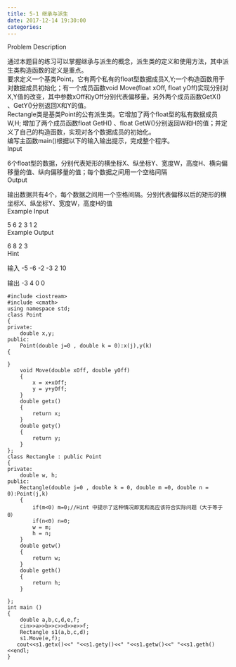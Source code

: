 ```yaml
---
title: 5-1 继承与派生
date: 2017-12-14 19:30:00
categories: 
---
```

Problem Description  
  
通过本题目的练习可以掌握继承与派生的概念，派生类的定义和使用方法，其中派生类构造函数的定义是重点。  
要求定义一个基类Point，它有两个私有的float型数据成员X,Y;一个构造函数用于对数据成员初始化；有一个成员函数void Move(float
xOff, float yOff)实现分别对X,Y值的改变，其中参数xOff和yOff分别代表偏<!-- more -->移量。另外两个成员函数GetX()
、GetY()分别返回X和Y的值。  
Rectangle类是基类Point的公有派生类。它增加了两个float型的私有数据成员W,H; 增加了两个成员函数float GetH() 、float
GetW()分别返回W和H的值；并定义了自己的构造函数，实现对各个数据成员的初始化。  
编写主函数main()根据以下的输入输出提示，完成整个程序。  
Input  
  
  
6个float型的数据，分别代表矩形的横坐标X、纵坐标Y、宽度W，高度H、横向偏移量的值、纵向偏移量的值；每个数据之间用一个空格间隔  
Output  
  
  
输出数据共有4个，每个数据之间用一个空格间隔。分别代表偏移以后的矩形的横坐标X、纵坐标Y、宽度W，高度H的值  
Example Input  
  
5 6 2 3 1 2  
Example Output  
  
6 8 2 3  
Hint  
  
输入 -5 -6 -2 -3 2 10  

输出 -3 4 0 0

  

    
    
    #include <iostream>
    #include <cmath>
    using namespace std;
    class Point
    {
    private:
        double x,y;
    public:
        Point(double j=0 , double k = 0):x(j),y(k)
    {
    
    }
        void Move(double xOff, double yOff)
        {
            x = x+xOff;
            y = y+yOff;
        }
        double getx()
        {
            return x;
        }
        double gety()
        {
            return y;
        }
    };
    class Rectangle : public Point
    {
    private:
        double w, h;
    public:
        Rectangle(double j=0 , double k = 0, double m =0, double n = 0):Point(j,k)
        {
            if(m<0) m=0;//Hint 中提示了这种情况即宽和高应该符合实际问题（大于等于0）
            if(n<0) n=0;
            w = m;
            h = n;
        }
        double getw()
        {
            return w;
        }
        double geth()
        {
            return h;
        }
    
    };
    int main ()
    {
        double a,b,c,d,e,f;
        cin>>a>>b>>c>>d>>e>>f;
        Rectangle s1(a,b,c,d);
        s1.Move(e,f);
       cout<<s1.getx()<<" "<<s1.gety()<<" "<<s1.getw()<<" "<<s1.geth()<<endl;
    }
    

  
  

